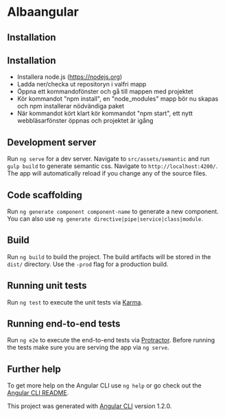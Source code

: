 # Albaangular

## Installation

## Installation
- Installera node.js (https://nodejs.org)
- Ladda ner/checka ut repositoryn i valfri mapp
- Öppna ett kommandofönster och gå till mappen med projektet
- Kör kommandot "npm install", en "node_modules" mapp bör nu skapas och npm installerar nödvändiga paket
- När kommandot kört klart kör kommandot "npm start", ett nytt webbläsarfönster öppnas och projektet är igång

## Development server

Run `ng serve` for a dev server. 
Navigate to `src/assets/semantic` and run `gulp build` to generate semantic css.
Navigate to `http://localhost:4200/`. The app will automatically reload if you change any of the source files.

## Code scaffolding

Run `ng generate component component-name` to generate a new component. You can also use `ng generate directive|pipe|service|class|module`.

## Build

Run `ng build` to build the project. The build artifacts will be stored in the `dist/` directory. Use the `-prod` flag for a production build.

## Running unit tests

Run `ng test` to execute the unit tests via [Karma](https://karma-runner.github.io).

## Running end-to-end tests

Run `ng e2e` to execute the end-to-end tests via [Protractor](http://www.protractortest.org/).
Before running the tests make sure you are serving the app via `ng serve`.

## Further help

To get more help on the Angular CLI use `ng help` or go check out the [Angular CLI README](https://github.com/angular/angular-cli/blob/master/README.md).

This project was generated with [Angular CLI](https://github.com/angular/angular-cli) version 1.2.0.